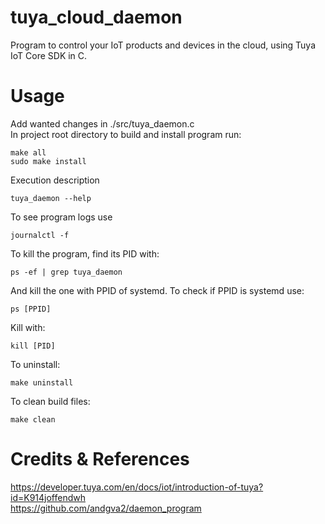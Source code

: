 # tuya_cloud_daemon
Program to control your IoT products and devices in the cloud, using Tuya IoT Core SDK in C.

# Usage
Add wanted changes in ./src/tuya_daemon.c <br>
In project root directory to build and install program run: 
```
make all
sudo make install
```
Execution description
```
tuya_daemon --help
```
To see program logs use
```
journalctl -f
```
To kill the program, find its PID with:
```
ps -ef | grep tuya_daemon
```
And kill the one with PPID of systemd. To check if PPID is systemd use:
```
ps [PPID]
```
Kill with:
```
kill [PID]
```
To uninstall:
```
make uninstall
```
To clean build files:
```
make clean
```
# Credits & References
https://developer.tuya.com/en/docs/iot/introduction-of-tuya?id=K914joffendwh <br>
https://github.com/andgva2/daemon_program
